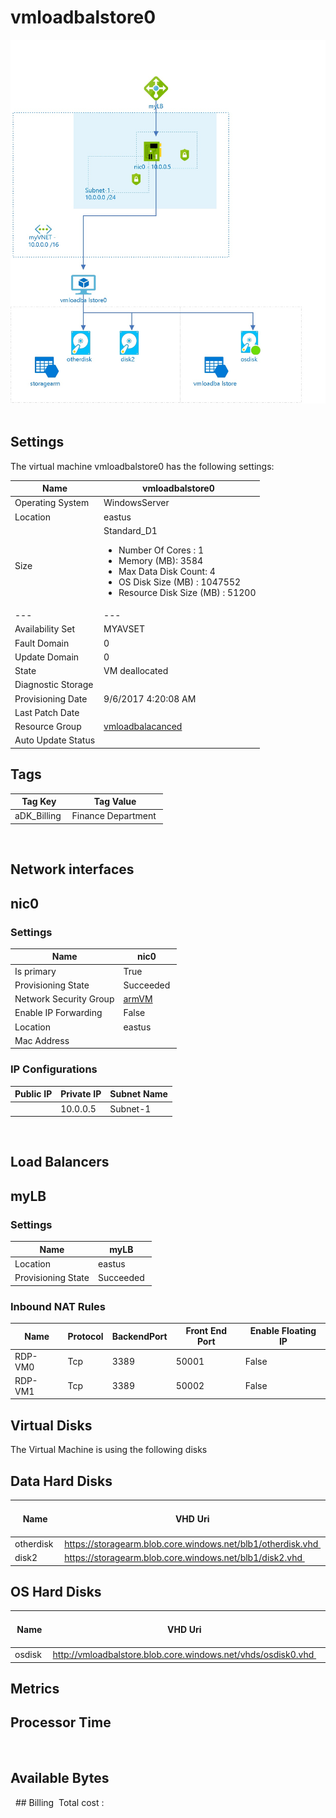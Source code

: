 # vmloadbalstore0 
![alt text](/../assets/f7a6147193e64a8e8e39c00bc720888f.jpg) 
## Settings
The virtual machine vmloadbalstore0 has the following settings:

| Name | vmloadbalstore0  |
| --- | --- |
| Operating System | WindowsServer  |
| Location | eastus  |
| Size | Standard_D1 <passthrough><ul><li><span>Number</span><span> </span><span>Of</span><span> </span><span>Cores</span><span> :</span><span> </span>1</li><li><span>Memory</span><span> (</span><span>MB</span><span>): </span>3584</li><li><span>Max</span><span> </span><span>Data</span><span> </span><span>Disk</span><span> </span><span>Count</span><span>: </span>4</li><li><span>OS Disk Size (MB</span><span>) :</span><span> </span>1047552</li><li><span>Resource Disk Size (MB</span><span>) :</span><span> </span>51200</li></ul></passthrough> |
| --- | --- |
| Availability Set | MYAVSET  |
| Fault Domain | 0  |
| Update Domain | 0  |
| State | VM deallocated  |
| Diagnostic Storage |   |
| Provisioning Date | 9/6/2017 4:20:08 AM  |
| Last Patch Date |   |
| Resource Group | [vmloadbalacanced](vmloadbalacanced--926519262.md)  |
| Auto Update Status |   |

## Tags


| Tag Key | Tag Value |
| --- | --- |
| aDK_Billing  | Finance Department  |
 
## Network interfaces

## nic0 

### Settings


| Name | nic0  |
| --- | --- |
| Is primary | True  |
| Provisioning State | Succeeded  |
| Network Security Group | [armVM](armVM--1144367662.md)  |
| Enable IP Forwarding | False  |
| Location | eastus  |
| Mac Address |   |


### IP Configurations


| Public IP | Private IP | Subnet Name |
| --- | --- | --- |
|   | 10.0.0.5  | Subnet-1  |
 

## Load Balancers

## myLB 

### Settings


| Name | myLB  |
| --- | --- |
| Location | eastus  |
| Provisioning State | Succeeded  |

### Inbound NAT Rules


| Name | Protocol | BackendPort | Front End Port | Enable Floating IP |
| --- | --- | --- | --- | --- |
| RDP-VM0  | Tcp  | 3389  | 50001  | False  |
| RDP-VM1  | Tcp  | 3389  | 50002  | False  |

## Virtual Disks
The Virtual Machine is using the following disks
## Data Hard Disks


| Name | VHD Uri | Size (GB) | Is Managed Disk | Host Caching |
| --- | --- | --- | --- | --- |
| otherdisk  | https://storagearm.blob.core.windows.net/blb1/otherdisk.vhd  | 1023  | False  | None  |
| disk2  | https://storagearm.blob.core.windows.net/blb1/disk2.vhd  | 1023  | False  | None  |
## OS Hard Disks


| Name | VHD Uri | Size (GB) | Is Managed Disk | Host Caching |
| --- | --- | --- | --- | --- |
| osdisk  | http://vmloadbalstore.blob.core.windows.net/vhds/osdisk0.vhd  |   | False  | ReadWrite  |
## Metrics

## Processor Time
 
## Available Bytes
  ## Billing
 Total cost : 
